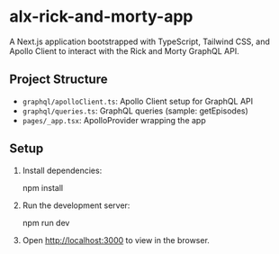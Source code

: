 # alx-rick-and-morty-app

A Next.js application bootstrapped with TypeScript, Tailwind CSS, and Apollo Client to interact with the Rick and Morty GraphQL API.

## Project Structure

- `graphql/apolloClient.ts`: Apollo Client setup for GraphQL API
- `graphql/queries.ts`: GraphQL queries (sample: getEpisodes)
- `pages/_app.tsx`: ApolloProvider wrapping the app

## Setup

1. Install dependencies:

    npm install


2. Run the development server:

    npm run dev


3. Open [http://localhost:3000](http://localhost:3000) to view in the browser.
